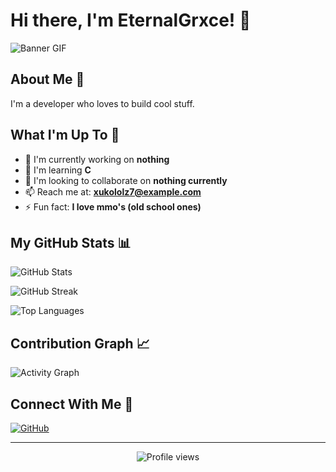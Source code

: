 # Hi there, I'm EternalGrxce! 👋

![Banner GIF](https://i.pinimg.com/736x/0e/cb/0f/0ecb0f48a98a57f57fdd35a5a0dceb88.jpg)

## About Me 💫

I'm a developer who loves to build cool stuff.

## What I'm Up To 🚀

- 🔭 I'm currently working on **nothing**
- 🌱 I'm learning **C**
- 👯 I'm looking to collaborate on **nothing currently**
- 📫 Reach me at: **xukololz7@example.com**
- ⚡ Fun fact: **I love mmo's (old school ones)**

## My GitHub Stats 📊

![GitHub Stats](https://github-readme-stats.vercel.app/api?username=EternalGrxce&show_icons=true&theme=graywhite)

![GitHub Streak](https://github-readme-streak-stats.herokuapp.com/?user=EternalGrxce&theme=graywhite)

![Top Languages](https://github-readme-stats.vercel.app/api/top-langs/?username=EternalGrxce&layout=compact&theme=graywhite)

## Contribution Graph 📈

![Activity Graph](https://github-profile-summary-cards.vercel.app/api/cards/profile-details?username=EternalGrxce&theme=github)

<!--START_SECTION:waka-->
<!--END_SECTION:waka-->

## Connect With Me 🔗

[![GitHub](https://img.shields.io/badge/GitHub-100000?style=for-the-badge&logo=github&logoColor=white)](https://github.com/EternalGrxce)

---

<p align="center">
  <img src="https://komarev.com/ghpvc/?username=EternalGrxce&color=blueviolet" alt="Profile views">
</p>
